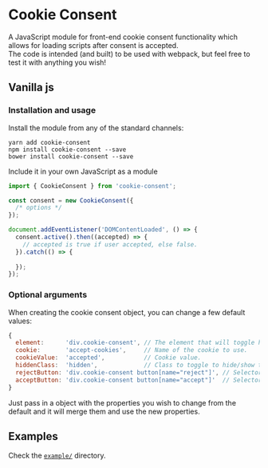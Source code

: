 # Cookie Consent

A JavaScript module for front-end cookie consent functionality which allows for loading scripts after consent is 
accepted.  
The code is intended (and built) to be used with webpack, but feel free to test it with anything you wish!

## Vanilla js

### Installation and usage

Install the module from any of the standard channels:

```text
yarn add cookie-consent
npm install cookie-consent --save
bower install cookie-consent --save
```

Include it in your own JavaScript as a module

```javascript
import { CookieConsent } from 'cookie-consent';

const consent = new CookieConsent({
  /* options */
});

document.addEventListener('DOMContentLoaded', () => {
  consent.active().then((accepted) => {
    // accepted is true if user accepted, else false.
  }).catch(() => {
  
  });
});
```

### Optional arguments

When creating the cookie consent object, you can change a few default values:

```javascript
{
  element:      'div.cookie-consent', // The element that will toggle hidden or shown.
  cookie:       'accept-cookies',     // Name of the cookie to use.
  cookieValue:  'accepted',           // Cookie value.
  hiddenClass:  'hidden',             // Class to toggle to hide/show the element.
  rejectButton: 'div.cookie-consent button[name="reject"]', // Selector for the button which rejects cookies.
  acceptButton: 'div.cookie-consent button[name="accept"]'  // Selector for the button which accept cookies. 
}
```

Just pass in a object with the properties you wish to change from the default and it will merge them and use the new properties.

## Examples

Check the [`example/`](https://gitlab.com/jitesoft/open-source/javascript/cookie-consent/tree/master/example) directory.
